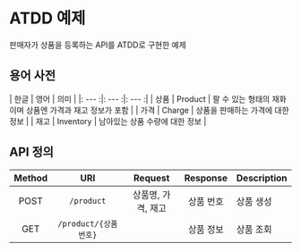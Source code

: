 # ATDD 예제

판매자가 상품을 등록하는 API를 ATDD로 구현한 예제

## 용어 사전

| 한글 | 영어 | 의미 |
|: --- :|: --- :|: --- :|
| 상품 | Product | 팔 수 있는 형태의 재화이며 상품엔 가격과 재고 정보가 포함 |
| 가격 | Charge | 상품을 판매하는 가격에 대한 정보 |
| 재고 | Inventory | 남아있는 상품 수량에 대한 정보 |

## API 정의

| Method | URI | Request | Response | Description |
|:---:|:---:|:---:|:---:|---|
| POST | `/product` | 상품명, 가격, 재고 | 상품 번호 | 상품 생성 | 
| GET | `/product/{상품번호}`  |         | 상품 정보 | 상품 조회 |
